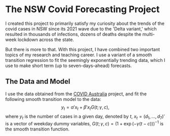 # The NSW Covid Forecasting Project

I created this project to primarily satisfy my curiosity about the trends of the covid cases in NSW since its 2021 wave due to the 'Delta variant,' which resulted in thousands of infections, dozens of deaths despite the multi-week lockdown across the state. 

But there is more to that. With this project, I have combined two important topics of my research and teaching career. I use a variant of a smooth transition regression to fit the seemingly exponentially trending data, which I use to make short term (up to seven-days-ahead) forecasts.

## The Data and Model

I use the data obtained from the [COVID Australia](https://www.covidaustralia.com/) project, and fit the following smooth transition model to the data: $$y_t = \alpha'x_t+\beta'x_t G(t;\gamma,c),$$ where $y_t$ is the number of cases in a given day, denoted by $t$, $x_t = (d_1,\ldots,d_7)'$ is a vector of weekday dummy variables, $G(t;\gamma,c) = (1+\exp(-\gamma(t-c)))^{-1}$ is the smooth transition function.
